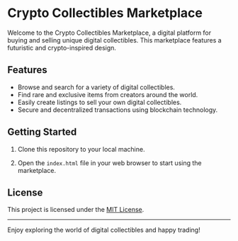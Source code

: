 # Crypto Collectibles Marketplace

Welcome to the Crypto Collectibles Marketplace, a digital platform for buying and selling unique digital collectibles. This marketplace features a futuristic and crypto-inspired design.

## Features

- Browse and search for a variety of digital collectibles.
- Find rare and exclusive items from creators around the world.
- Easily create listings to sell your own digital collectibles.
- Secure and decentralized transactions using blockchain technology.

## Getting Started

1. Clone this repository to your local machine.

2. Open the `index.html` file in your web browser to start using the marketplace.

## License

This project is licensed under the [MIT License](LICENSE).

---

Enjoy exploring the world of digital collectibles and happy trading!